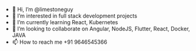 - 👋 Hi, I’m @limestoneguy
- 👀 I’m interested in full stack development projects
- 🌱 I’m currently learning React, Kubernetes
- 💞️ I’m looking to collaborate on Angular, NodeJS, Flutter, React, Docker, JAVA
- 📫 How to reach me +91 9646545366

<!---
limestoneguy/limestoneguy is a ✨ special ✨ repository because its `README.md` (this file) appears on your GitHub profile.
You can click the Preview link to take a look at your changes.
--->
